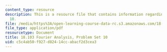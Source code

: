 ```yaml
---
content_type: resource
description: This is a resource file that contains information regarding problem set
  10.
file: /media/https%3A/open-learning-course-data-rc.s3.amazonaws.com/18-103-fourier-analysis-fall-2013/c5c4ab50f927d82414ccabacf2d3cea3_MIT18_103F13_pset10.pdf
file_type: application/pdf
resourcetype: Document
title: 18.103 Fourier Analysis, Problem Set 10
uid: c5c4ab50-f927-d824-14cc-abacf2d3cea3
---
```


